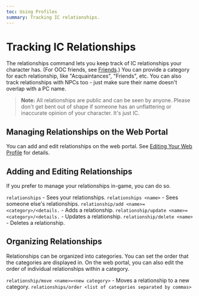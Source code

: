 ```yaml
---
toc: Using Profiles
summary: Tracking IC relationships.
---
```

# Tracking IC Relationships

The relationships command lets you keep track of IC relationships your character has.  (For OOC friends, see [Friends](/help/friends).) You can provide a category for each relationship, like "Acquaintances", "Friends", etc.   You can also track relationships with NPCs too - just make sure their name doesn't overlap with a PC name.

> **Note:**  All relationships are public and can be seen by anyone.  Please don't get bent out of shape if someone has an unflattering or inaccurate opinion of your character.  It's just IC.

## Managing Relationships on the Web Portal

You can add and edit relationships on the web portal.  See [Editing Your Web Profile](/help/web_profile) for details.

## Adding and Editing Relationships

If you prefer to manage your relationships in-game, you can do so.

`relationships` - Sees your relationships.
`relationships <name>` - Sees someone else's relationships.
`relationship/add <name>=<category>/<details.` - Adds a relationship.
`relationship/update <name>=<category>/<details.` - Updates a relationship.
`relationship/delete <name>` - Deletes a relationship.

## Organizing Relationships

Relationships can be organized into categories.  You can set the order that the categories are displayed in.  On the web portal, you can also edit the order of individual relationships within a category.

`relationship/move <name>=<new category>` - Moves a relationship to a new category.
`relationships/order <list of categories separated by commas>`